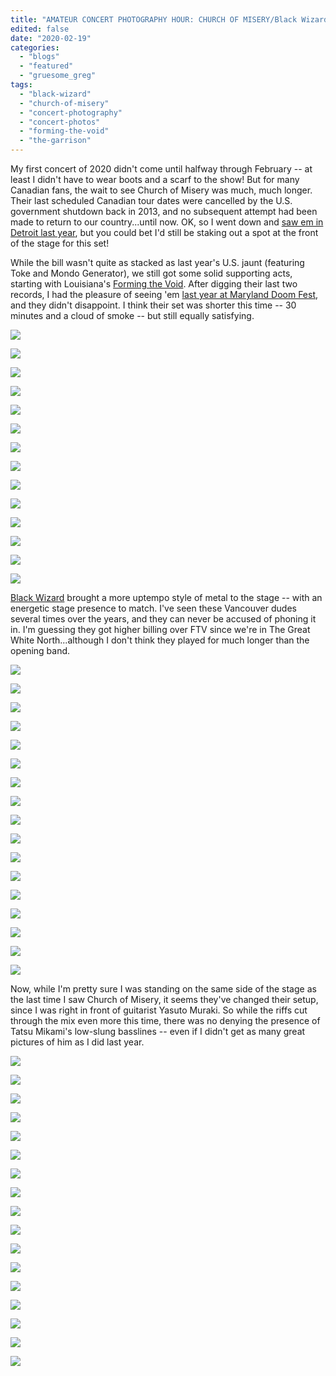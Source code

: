 ```yaml
---
title: "AMATEUR CONCERT PHOTOGRAPHY HOUR: CHURCH OF MISERY/Black Wizard/Forming the Void @ The Garrison, February 18, 2020"
edited: false
date: "2020-02-19"
categories:
  - "blogs"
  - "featured"
  - "gruesome_greg"
tags:
  - "black-wizard"
  - "church-of-misery"
  - "concert-photography"
  - "concert-photos"
  - "forming-the-void"
  - "the-garrison"
---
```


My first concert of 2020 didn't come until halfway through February -- at least I didn't have to wear boots and a scarf to the show! But for many Canadian fans, the wait to see Church of Misery was much, much longer. Their last scheduled Canadian tour dates were cancelled by the U.S. government shutdown back in 2013, and no subsequent attempt had been made to return to our country...until now. OK, so I went down and [saw em in Detroit last year](https://hellbound.ca/2019/05/amateur-concert-photography-hour-church-of-misery-mondo-generator-toke-the-sanctuary-detroit-may-25-2019/), but you could bet I'd still be staking out a spot at the front of the stage for this set!

While the bill wasn't quite as stacked as last year's U.S. jaunt (featuring Toke and Mondo Generator), we still got some solid supporting acts, starting with Louisiana's [Forming the Void](https://formingthevoid.com/). After digging their last two records, I had the pleasure of seeing 'em [last year at Maryland Doom Fest](https://hellbound.ca/2019/06/maryland-doom-fest-2019-photos-saturday-june-22/), and they didn't disappoint. I think their set was shorter this time -- 30 minutes and a cloud of smoke -- but still equally satisfying.

![](https://lh3.googleusercontent.com/WMaRGSHnC0JvD09GsoBGLObvh1ZhuQOhKx6Q6gRxLYCtLVKeY6EToJFmn1FGoS1IKV2SosCIGeCrzM10MMYdPyzTAJLRAF4bghlWo6SvcXHLyvlvUM0TuC1HgQND5eEebZQzOgce3PPVk21fI9ZM17fUgUYHaFS9TZyWbxgijTE5KmWIWbfzn-LGNfxeNDIje7YAf6pe1d3WH6SkXsUvaz6yqRygi76y6WUK3dtOZ34GS3BIujxzUYouacyj1oqr8VWrqr0Q9GcpK0HwZiCaUbOWvR3AsdWTwdB55XPsK19P-cJwP1Fb-Gr3FizbFubos-DhTz2DjojPjkZVtxf4p1SASC5vixBtimMCO5suQjJ1_m15B-kTOMyXCfd6o0KZA3rr2V3NJdJKXyAD3I7IGBuRSimPRUKBAPiK3MuPcfd02JmSN2KBglZuL_U1C8SgioJqDKe5aXjTkS7EFtiq2LQxQadivKSFpa6vtqHJHRIL4GjeFs1-9lXO5Ow7IAw8bVR7y8TVAB13ES-uxixtKaXMupbzBb1Z0CxbXB5GUaEGgSK1f21Ff9RDNZ84rbfIk4Ugc72Z5AdU_XZ81axRXtUaMx6btmH5SKYwPGjMX6Rdy2XcBupQe8MonurRlHtx46ysfqiN6Gz8P9jBoReSYIt2C4_QTqqMAP7FbI4XuTDuWL77epzGmwUxxd1oB34WcmCkvgQLEOQt-Fpg1SmecbYP_tUQuEcHBh-QnYwLl-4rqRmU=w843-h632-no)

![](https://lh3.googleusercontent.com/5v64u7wHvickhhG2AcqOtXUFqG0F61YT7ldM4cn-NljmSCd6A6kOs1rM9oYxOfufqCAmHlIn66-ZfZyri0ZRGxb9JSqPybsogmFFZw3v0J53qV9YpZZMd5_ZbEzbg63dlQqxgXnBQc9NinxYHvPfHSz32U8q9jaL2Q_mY1Gg6asjhsQPn5cq85FwNUS9CD577Jtf47DtClJ1-lSt3HguA2RGmUY2T1vheSNoK2gljnra8GbKHwkQSR7_-23cPQLxdDWGkSa0fE6d19Ei3iymRptzodxNIHU_3eW9FbO3lHN1XA5Jq0fCsw_03x4MWLZ__-SJs3qMuDLzmMhmcf9GUbOnXK0OAOyanE8fCK9F2wDyOmFy73yKIRdIU_F6w9Zya65EoriO-QzBXiE6ZETWE5TnzJKb-9YpxIUbCLwB9vd9RqEbXAHtU2TKNTHcqvJflslqzLYk3nYZJozNTr8zJTRtsEF-q86etlHhS-6M_BwFHCrAWSXNEwmlAEdhlCY5IdmB5hEWOoIa7_5TUI6M7Z9-ljajO8LRO-4LfNjeHGp00zlRHVZz6b23IBcM1v3lotb-PS8nglIpu3exmRdr9q58ujLIJMDRHDDlKjBxkCisKgGwJGVRHGWWC2hnrS-BTZAVnEIPKbJAMm4R7PxjWJceLLBZy0zNayTPeVJ7SxopIhd5SVPDruR4G-_hgqsGFTg4nKIsHUTu83x6KOnyRoVPVoTNh5vahorJRw5qMcx8oj8h=w843-h632-no)

![](https://lh3.googleusercontent.com/1Qpy48SXS3vn1TchAyTR6kiTipLiL1B-edaIcoVM-kHpWsR4rSu8CtmicKa9ozol9EKZAJuZXxaxB7KrQySCqjemDERrFTnMPVBYlacvy1u_t67_T8dFjVDvGm4V9teaJnGn4OvfDKTfgLhrMOno6r7sxXfkTScjrKracdQFQKHz03YyXujpiO3EOYWjqEm5DeYE_bLG_s2-X30eCJz-1yYFflvi4pSwEWLnGYjKMbm2JVLFKyPqNdKQgrh73d7dxsFp2ubByodXRWOH4t0qSBEySYGc_ss0rQTIye7SQiNGU1WYBH5WGpptsytA4pSro6JeFufC_4jh20W1khabnA_etAXjscUxlzIRdltjjU7DQQ17WyJMMhiP53pkYhBTCkc-6WBDqMpeqUwz03WXNwBTMtfle1aJKCQZxINW582Z6xHSRauYb1q9AgAT3vjXOqz5Hjk-QJXGIXz9fBF667TAICQP8IwcaBCwhFzaDhATPpbnYO0DmTmNI5dv32CqmGjbobXvsTizWMcJIcESHw05jZjflZkvDC9z64J0gSR5ik_9ggo5UusoW57M71CoPC6sBIkiLOmS2NuYN0M07Doq7D9zr0uNbugHpw4L2DkiLMGNDb6lSXSXB4t0z0ejjzCjFokfuP725_-alv2ZTOH2FznFQWRkvqHbsOSSIx_voHL8vsF0hZsGiT_HQcz2OYI8zP8BTUHNa_LmQ4bhD_AQ2ii2SoCAXTO30RGz5SVDDQme=w474-h632-no)

![](https://lh3.googleusercontent.com/btgJaNCugSetm4xJ_lqqtU95OwOial2UVFDocZ2Wu-CeWh6ks-6sZy4_CYjRZgZsqd5RavihqM-v_mtwvnIVpmHzv0If_FskBKLsutnuNe_aJVX3PKdlFCgWmmbdfpWRAbDLhvbVKj_ZmZ2YZFnafEBx2FdwhqloVIYUmwSEAzNfnVDqUPc-7Q3Mzb4hTHp6dN3K_-KMxUBSTbxyAfIjEeANx1LvUbyFfggT2xXX3nn3fb3qnYGSgsq3E7dZl1lVlVnUTQttN_lWQUve6VAyNzX0v7itpPYhThMujhYLpE-Lt2ugHV3uj5bTdg0dEt4zBoRaDNchrZQbR0NKVnyPdkCW9Bpw9o02FL3CqZU9DElmrXgLtHF1rW5avg-UUwj6y3WCG8ieQdVQpJMddxiPTFUFQ4FQJf17vMBSaIspqKC5BhCFl84E-Sr87Lb5jFWJYBblghazu4fBttY5WVWqHgjiWFYSoF4x9R8HydbcuPBCJmXx3Z_r7yMwLPMt2YxNt2gSLJG9RrqVEZ3aEnpdBYXkvtDG5eKbFdgYeq4_IQvYymVPXK6ABfBjLWvboqR1fbgUCsZXtJ2KS4x6AxUSdtboeAOkK5gh15g3TEtJ68mX9S8k4HkybLm09ApzDzjNj0mFw8APGniqco7_4b_8n8PiNvtbCewuqrpS7tOMIqWRRFURcEa2_OVfWgAGXHbMwn6dYmlZzm4ETbNw_fby6FLMf5wvD94gHktD21Okzu2wOxJV=w843-h632-no)

![](https://lh3.googleusercontent.com/dqDb6b9KitkjwVHn9LyjEtEKrmf7lQJNNG3FWrfYd-tGHdGZsNe7XcxinQ3VM2wMSiQPV_g2_wiGVuO07VL9MKnkGqhqTZ2I7GKn9e8hDLBFdUfsjZl2pErJTKFK3z0G9CeVPNEyhhaEMWws-KLlLa4kp2dmQxPOlTe0Vy88_KbnC0j-qjo81Tax0s9Nc8rPaoJIKKVCXQrd081RMeqnxfMfgcaXllGSoYZfSYMCN6yp49wjPsySPMzgULoeVkDQlb_U-JRIU0sDhQRFCrI1LKJzFhJ9f_BGzMh1wN0J1QxwMPncWhEcj5HRCcLwzUTx_qQO5Whk7zOPYCWokTISPFLfAmBodC3ZXNUPsDvQi3spoz-hhRypCPPsjbAKU9juLbdg1b2TUGtIB375eWKoG0rijh2jCzLKnVvSXFdX713HcAC2nT5lhLLrDZ7Bur-NSj5mAKk7j8GlzANytWUyocuTx-QCVVcE45OGIntcVomSg5vml6gxjnTi1Io3KrvG5Yc2N5pzX0zya-1ZPUveAljhuF0F4SraVI20YmjEawRz1MMgAxM8JcYoZiRG17qHEv0rzOSeFJF2mxuUg4WpYkcsfo6GGcnHC4FHQ6aI3ryY5x81bM95XXcpZzWRVvFjIry0TOF0Gcmbr9TKMd4TJh6iVaMzNpLN5V6SD9W3lqOnl6DQZ3zY7C8zRGbnhI8UEEe6no-rKzDB1kXi_jhxzOv7LcspxJ3syFi0LJumX9RfkcYN=w474-h632-no)

![](https://lh3.googleusercontent.com/SC8SNbue_JJGmPEHlMkH8laWVuWdrG7mFW-D7r7FlCGsbxpTy5QjcmtobvL5PQ_i9mV3hguB5zpUhufpQyKYkvjj4zE4HYJ1HdoTia-Y0xxWKquY-lnuz4CqhV-eGsOy5COcaDWFOq1W9jY1lztODWq7f8eWru8rgBNsYIC6L6lk_nO8y_G_8oAThF7t2GEqyW8R5YLLm4hQrQtA09y_vaoFmQy31jeDuhu28LAnP69ZeqqmC8PbISa5oxBhU5vI__zGvzv-pOnmP25k1VQ8KTaf1XTycuyi2iYDMxVtkqG-5qRMPmLq1-2gR947MXm_hpeP9UoEfTica3-HuC_RdiKVHpUJ2IhFL7qsKFBQXzbsOVAKwSa5QNmdlkNECNuf7JiAWLgUvH7EwQKV3jv_Cvpl52SHHu8fejIRKtxovJjL-YlXQV-dO4v28x0YpEEyvbffnqhJ1Y4wOV9xDTQC1xYVwZg6tuOQ_xPObwHyZS-thIFqdSCAIMJxid1m_BPFeuEqc0B_z_e5yqfNKnXeWzy3LH48howRu1n0vV4c4SAZCfROBLv7aSIP2PnaBAgjsd38ih-7ycTLi0fPcOyeN-YFu8kzDj_jqJ-Wfl8LhvSjKvi_x7nBVMZrM7MDQJJQpdwtlxIHPpONbgbYySa-JytyBLsRfU1GQH3lCjILgt11wCPjceZZ49GePp0uC4UzHKjZtOrQeyQoFD1zF6SKMfAA9687p5Gc5UqvSgfn2X-ekkxE=w843-h632-no)

![](https://lh3.googleusercontent.com/9kVUt5kpWToQtlQJqx_4nRsYid_u1ZG-qVGE-5DyfZvkwhCn2_4fhP6hcyIeXh8cRuGMlbh0CfcnP-THUJJvjnoWXImeqGDxMbrGDMIjA5temDNcI5p9iwL6s3LpNkB4IFS6VMu-lksv4zRb_Ktcz5W0NM3gtHCQGOtZZ_THqP-XoZrK6qkROS4yxGc10JQMGTdFTqA9S6VMFgp0b1x_LHnzZK-YbfvR2ytnLUDzOC9PFoiS7Du60Ewyb8quq8oThov4A61H_kQDraaNM3og5tKg0EyTbR3EW6fymcVB7ugNqpzuE8gFzvT0KfWIka4l6P_TthmPlPe31u63GjeWKuMPuDDW5zxs04RUwDbn7w6Az9fGoop67T1gfdU2-A56GBZx2s3JNy-UyF76ahAcPU12yG8lE86Qo-PBn3YZY1TGXEvbqdtJwWxIh2q_xicPK-lR_A_CIa52MpNGQp3JNHVcd6ZwUihaYyS11HPKvjd7E6P-HlB4yoCr0fX2ubenOYAJZI1DMp0VG3Q_UhVVoefuVTKtVjhGBuWd0b1yhVrBmW2C7jjDazTxe6EnEbX2FaDi0-3uNs6NRQ9PMoxKMQDIftaVkwo8wjsugj_yPk96cVoNU8hSiKoa2tcU1MGf8NLqqEHqtDYvkXkayHGsUdsPgh8ozLt0PYAC5O7jT3tu-bBKyrb9GYb33EjHgwzdQSmQDcg3MWiAXSqCJNVdf8oHZ2IMsx33mMcvR4lqnstnO00K=w474-h632-no)

![](https://lh3.googleusercontent.com/wZbJyN0_VPY2-sCXnUnRCsoHbKbegvAMrWQDh40S8akOLyPZucSghRNzrMbIrSeWr7Deg5ATNUO24td3e3uT_NW0wGcVdfGgIcGx5tEzkLEk0UnEmzpFbKSt6S9H7rslzF63WPKx4t5ult-PbEAYQWczkGaRbTQMO9ZX_-K5LLlrEhA3czYM5IDQyFbzM09u3tl6K25qVq9CgSJUcZ-9ERLCMod_YPiczu2ZnjEvaeWTp_kDXJhUUrMM1fRG8PGS9JOd2xMc7Nak-uCQbVm3HdjgEe756l9nfDwjqrgTmuzZf0d7c4m-QY6Q_mWTp1i3qinXudjJcBai4Z3b7Z-ZbrVGR--CP73AVkKoYeQW0St4wH_bT2rDqMSGDG6eKSEdbU--EJ-E2PbLbL8xTkoJylXTtx9seUC2b4tSELkNsnp1iXTzHNtQGSOhelB3DD18-MRHCZXFqxB9cuoyrLQOsRvfvYDJ7ISRrmOJN7k1Wo-RXE5YPNq2yuHddwPyANv6XrR0K8QHpF_BBFD6zgjuoECLUHayDbLZAG5rZUAiLJxVrn58fPKurGwEPyRYg4dTIMNv-FrGGKxmAw4-8z9UAtmOeq183Pa5P1DZEHyAkzXlCjp8KkcD1hmHtDTCpljJoEia2i-yJmmT7FEF0RwhklmjRRKPdDlRZVFE4jC-LF5PJjf6JFgnNtq-6DRmhcYVeDLdX2-tyHfCzRC9jSdxO_M5Xtd_LIwsJST5NGDf54qskmC0=w474-h632-no)

![](https://lh3.googleusercontent.com/6HT5jrlmlWizbALNvzc5hIWqHSSfLcNDdz0eH36895uVYOQJ8kIEtWngItSvwAA8-ZNODX2IChjvIGjCD1pqFSvWm8xoH_NgSDYb_95T-cOJUU1D10Uyr0ZwBPm5GTx72wIEbTncMzNDUOK1z7pS3agaYGnNM-FryHWtKLWVXace8pDkmG34kV3JnszWZwIoy_JzVCHTik1F5IGlrqZZsz6nY9F-5Zun5RBZ1a1DmWOGNL79kxw2o4hVELil39GoJbaYd2_-ry-hfaxyJiRxDddMTPQ73Vk3nrFxF1gu9oiKVML99bm9oMVvyMUCANfXs5q-_XlR2G7HCBUMlSY-tOd7w_OksXBuC-gUODh-dx3lEh4PqIrsjPUSDPe5YmpxZiJ1NiFL1xNZDyXgrMTT1bUmWUMFJr3BqRHDK8Vf_f5l9bjSuaxsdDLVk9-FVvBKmZ89vQ8NBmrY08GngqA_quf5azBG3j5b_DJ17V48u5Vg9BGCrgXHEGh7FJYAgEGhYF7lpBECIT6gX5Ss1uv6aJTYPDiZmO5TIy2eYDAEUFw3mOX3Fsr3-mDrRZhRZCocwRy3xHW0sjzlMW5XwKwzo7MTddh0oB49Ykq6lKEFCen3DkMASh9V484Sb-GZ1Xatb4C4WB9nNntk5MzlReaVPjvH-DcFRTEW6W6jL5e5v0-apSx1ovGBI64we_stK8QRSUx_9IcaEe2sbu-XTNu2GXei74msjTsOzzEBAmOKaax0CMCx=w843-h632-no)

![](https://lh3.googleusercontent.com/7X6v3mrySIkaG6qTKz7fO2j4aSgypaHFcEbHJYW5sK_J2WdUpkNBRcAFalPHhlMuPyxAHuIMvAviWSTdi4s22dgzcvAM5AkfSBEBPcDd1ppN-0AnWBJ-eD-KBtMBfNPcBP0uSLHvLmAtJEA7djyEVK4XsAxr0ReDYSC0qF6PBZAzGRbi-CmXbjy7vXv8fA9meq2jceDk-wRY2YjTIID07N-4GqmtMo5FJLGrzJzV5mwNw5rxmlFe2gDcQob8m9ZUgax2SmkijS4uoIxWcQ7XcKPG1rjHXmeRhO_xAIy-BmsAX-n4ZuJ91iHlc9OT9lqHiVRXDDWlEtSAY3QGaxuCJKzKJ5IW6r1Z7gRjsbPgT-Yykj56WF5eEnRNs7Jbw68f--VDnoOEMSCzXt9C8VpcdT0868vLi38BChtbOjYsPyaQiPn4OIHatt2nKnZSlUe5vvJrQSiKLC4fb56FssclcA1w5-f3knsZdCw_KatzdcTzUmEkJDCgiqYgabz8d-kzpGeBgdhEgKe5JqsSdoBaKSn9Dr2U7rEMN9YW58B8hJ94XOB6k3exRmxY3xEFp-Vdq69u6nDftMg0EWA9YATiXA2yeA7AqnzM1-XAEf-40Lvps3oLlU0CLnesK-EPWvOuVrHIm17RraYcI76lT3GTub3jWJ1BDAgTPXHKiLdShnDr1m_aKnKYsc3zssezkeK3Hjtazh91L8ZqZ_FwBOlFf-_aYbgsK1tm-o1vzA0z67p2cWYn=w474-h632-no)

![](https://lh3.googleusercontent.com/uYWBsS9TtUB2fCIxsMnDJSR-OsIyVor5qBnTpQTXpEHXfBE-A2K1qN2iEwseg159xx4aoJJQYsrIiZYut2OTSXvCTNoiH0ZajPkuQE-aJKZ_2Ds4KCyd2V1ZhyrAMrYnHnZi7E6KAigiK5HV3koNk7Ak8BVb8SSWn6gs8OsEwTU4TvSy6whDQsPkQogI2puBWfypvwGiBHfiGyN_Y9J62wVRBPKkpFIa4AKLi0ttSnfmvah3IK7j5givQyegi9xgQ4us5_19GUTA4MT6RPgZXhsyEKBOVObo3AOfsG0CXJrTzyhBEBnehT-lde6m34LlvCE6vu2EqmRh9Syp3xOe726ZR4asjS6kBaojozXiVdGoC-6c60-IRbuEbPOd9FJynbmCZoMc5P_gTuM4_ZH6LzWyD1auHPnW6Ip9vEdU26-ygmcxoDItl9KFcFkU10mVdStX9Um-45fevYgPtxyXCvkncrqzmwwtWfQW4oOlI79uyPK7-qrciS3qmfS0NviqM5Lsd1BY1CSr92A7P0TVQfi_BuCu-MEFyqjrqj2y0OTsJ_I9_drhn1ImCt5HMb0FJaLgGy4tc7ySLginl445b74_wFJbT_sjcCrPWPzXkv0Chgi0U31jHNnDJHMfk578RS0_-rROQWd_Ylv8kPhYBL99-1LC2pBYonkM9z2C6bz-Gkw5ZIR2Lyyr3Zcq58qxEYILhLo-U5xnk2WubELyiNkRtFGqnuENVs88TYAMM64BaX8g=w474-h632-no)

![](https://lh3.googleusercontent.com/x0oMohS-mvSPbpwpBldq4Ek-lPm0GuNXFn3LX8sN0LPD0zo-wB-qPmeJVuxBt7gx5cG1e4CqNTJtZUVOyC13g3jsHZ7E7Q_1L_nxl8lZhN-VGjWay4jWRv6YBFH9-n4kGkqCu24AaobdqLxr90VQJsV7d6tnZuSen2YXGrfddo6eZVeTymCNUgypOQqaVxHsQejvFoeG6Bjd_EidB4_ioeDoLpxihuCNWODqwXYxxZbL1i-LlE7oBNm6zySXXb598oc8FhsSW3L4viTpB47DsRzWj7fZtQtEO2_EX_9Mqgah-hg3RfNx7CskdDQpgcilnkgGFfGnYMgqpJQQIyhOE2dwKIRRu6UCfXhCXqnncvB_r8Pgrj3fxTR1wXffGkEbSAD60MH0gWGWCuf_pcwKpM5dRkEiuyISH0I-Ocn9kzM3u4WKFJbBwcWorz09-pamVBXTZM9AXu1_-8FIN9NYNiAvjuG1DvCEUmgiedwDVH3qQ7ujgJFHMrSvk0vekdxVPUIZlzYnA9IqGo7KSXENThcHjZYBFCBtp4EfZVOT14KcRGNOAGmKLFFCn0WvTpj12rXT2ZzKDGzMCFw8tvYlkbHMCLjloikKahoHxis89vamuy2Yqra1HV62_a7AZPeeN0I8ZO5ZFPnO0JtWV50Todh4FLedrEO0t4AX3Pw0aCrrJhjJT9ZPry-lNOqjlKUQjT-61PBlU9pSMnjB1mpX-_Gh3MTdEGt69o5-8sTin9WosD5C=w843-h632-no)

![](https://lh3.googleusercontent.com/PREabpIDb61ROEdnlhyQhl-BnvKvr0NBl5gTfxlhEq4NU-5vkiJaa3PQHqofp5UwetvdmWPkVDx8aMer5P8vZmi69UXiLFlr6z4nWpGR49TcCuKhiXtR7VYvTnky3SVhXqbvRSrIPW-cS0dFwFuGKInPyx89Kn5C4RJrun0JVpX3MIDp0bYRrnMkQYHyWTx5qaZ9-UtTMjN-EU2-x0C_DeIH_KSg1VM0UMT-ZOSdZQufSLbZcxOYvGCkRjzoeMgbyCL2Q58z-AFCjapOcgtkt4kDHt_hz5k6JAdnU4xx2MbYEJEMQ4f1d4dVy97W9fDefSJjRnm023PQWmCdEVQXZUXbYh2WtNqA_5IZypZbGrK9k4Rk7BDKjOcaORwOGQeQepThQRH3zna-80G2ZPfKAg7JnmvqE4ti78JfMUj2s8xYXJDzhOjNzIykdKNS8WLm3Y4HfK6m_dh5qA7Vu2TJVdrXTd99gF_v-EyeLVDGr-1aP3HmxiH4pLwc-9kdBNNdleUuEVvG3dPJaipv_vwBELRPDzAyfQn_6Xh07l7w9zVuG2UC_IuBFHTTY6ZSvj1mtsICDmNU64s2uki76nkIp48vTkJ-XBLd1l50h9dQshYDFh9KuA9tz-NAhbWeuUhb5FsRzGttYu6gu8_OIaAf15YD1efx_r1EuuVBSQwGUGXhLSnAjiqkE4wUek-PH9k-2QzJwkTYQTCTr0XrS2JmOGzZYmpiDF5vWDazp-eUr5x88ugT=w843-h632-no)

![](https://lh3.googleusercontent.com/GvonEKPJ1HKxxviYWV5ebT47GLZ3SgEBKNBuXYZhdnPR6o635vJ8W_jnZjHcDud32PE3qja2a-g64k7ZDzMKWQ5XB7tYv9C7ez7rId5bF3VSNYvmPvV-j1GlRiDVPkRFHPuf0z3pX4B686tW0dIxa9cz7Pmo7Z2jxVc9VO6wl-Ix7-41yAGSzXeorzhe-7BVDaXk6iiAQXBBK2EzZEFh7D6RZw0Nd_LQLDCyGAsCgIXm-uV-d_SZCkK0xG0MSRoiKqofBY-InGeIDWKiXX0PdgLJubR8Oetp84VXAYz7SZuAm-pv-dHqVEcD2bwkpoiVLUPj1_o2Q1L4RZXTyO6bqlTDeNUqqnEgg5ow99bDVr4r2QO1HARqLnBJE_Hr4vatNOSv5FHkBpT_5OUROCs5xY5HAnvbQsWkOvVHM1yTIy4z56ZeHRcNJBE69CQDzGVIHGyD4bO6t7OXsU7wdzBIVUOt3Les0WYd_xNTjYNtFERYWFVpXBqvXMds18nCapB7_1HX9vE5qAYqa18BhR0RlhoXGFaYu9jG9NxxYNVjOyYT4s9Ut5jrBdUbYVXbCBL_XAvONpdO4DbM0I14Xb47IQ-78t4NzRwsnESumeLUN_6uQCwYyaB2EVfflhcVy1mjUkRZd1i2RV55FaHMqqnvOxNjYXJ7df7hB4SasVrBZbI_nyjyXiRNtTT2iUm-8nL-Hi-C5rerFp99uG427yw6AHaImgnirTEUzrKyWYCRb7difAhx=w843-h632-no)

[Black Wizard](https://www.blackwizard.org/) brought a more uptempo style of metal to the stage -- with an energetic stage presence to match. I've seen these Vancouver dudes several times over the years, and they can never be accused of phoning it in. I'm guessing they got higher billing over FTV since we're in The Great White North...although I don't think they played for much longer than the opening band.

![](https://lh3.googleusercontent.com/Z7P0e8xdcB2KfpamAGkqwMEA2PdIKTWC5IRQjbwWzqcNoGnAamPLQSf0Owj7kaACqk59DMzHN1rOj1luYWha51wswzxkuTItKBgz0vXbm9GDYZdSBBZwTp3xbrh0MjIbpU5QpkHmuQyusueQizm6MyBIZFIZqgeAKe8XJhFdg7fJM_wxi3GCzuaRqfELMkbX8E3HivQ4Qa6ZsAhpAyGfdnq-yRV6Fk7OT2Nbs7ELDmkNAp5MxMhnZYIzNBkga9P88v4SqDRHPThzxyvFo9pkxXpBgXxK3MzHu3R0PDjil2KW_wfPmI2LsuAtROoBhF4qBrv8P85pEFWFTHMW3y77bI_SVGekRUO9KlA_cPn60hRZxVD-6Eh5mgix4ef5aV7Ax5lWcN58oIbIGPySsLCIdL63KwiFrkF5shIAGbc_SpDBxRQwYYNoy8LYRy8JRf6cFA-QfEL--soT-pBe-XdYCmyZBuZmtFTHZh1R-nlRLnYiXkuczStweldDc9xEY_n_oFNQ8hp9PS9O1XseLrBuwk2SFTkTEc-1VfMEig2uu6ViaK7pu3iILvfGVlyf9rNpH7NbBvQ9K9BUOidkxlw2I36vI9Lyco4DlCHJ6MCi2UWJAbiLMdv_LbEqACYmCMboWvRywlnLuJlsQ1Y_f-x4LDmdK4RmSCaZKlEaoP06Ct1aR_7O8virDaYaBZq0uaaFC6kOez1AZOeOFVWgAmns5BceXeS60t0mxqy8IkC74YKd31-b=w843-h632-no)

![](https://lh3.googleusercontent.com/1cirHqX2krjUL68aNIcZvqiWzpMRdPwGCkLjH2BVTWOtso5j1SwdKtqtmSVrP381nM975pS08p7zN9CdbSedLdv-BdKzWczRm4n1hmI22PXN3pkKUlr4paIP3S1c-u9AihsEk7M5L3X6I-QMkJXvAZybbGOnAjrSKX56tFEC6gYcTPdtxhrcdMdicdzSoXqRJhweVwq5JGTRt1wWoOOLXYA-eOp-M54gcJdV8JDZG8DnteEgM2aYVc_p2PhK80ZmKvqqzqUlJcYEwkXy70ADntbDAVw73mS-NRvUpjHS33ochmHCKCMzyKH8exFBTb8tzvnd3mwHpbl756YL3euUWx1Qx9Z69Rzboc-eVK-Z9Hp5z4ZGnPdTxSwEKdupyB3DKvr0H8wNuxyPCsTgsFCHufXT9UeOY0Gqpf6aP16kwov1i-uAzdXFcb1KrjjoUrkcdMZZ34uzl8PjPbw3cUB_11LiS6lUZT0v3NXh8kRiFNk2INYPbPf7A1m-lJH6G9KrPxdEoicOh5w-zGnjcnI9gqobQtNoWMhPXF_JX1qzb_sX69Fr3oK0glgtGfFPHHWZmjIGO5_vUf6F0_RpnvJGrsywHmjbSrJhdbOyIPaMFyXAzGRCi4WILtDZ9kdmoMVF_pq0ZgcmgQx4UvsuK4sMbjPzI5IinQLLwlhE1STHRCRulV1RSIjcNVaG5tXnIETx9Pi_vf0Qnj_-xxoMV3UzzQltXkZ-ohTH3tiS8THS3QRO_AOM=w474-h632-no)

![](https://lh3.googleusercontent.com/-cTMmXkPRNXXeu1AL77MNcJMQlaDGnd8tYznQtvDff_A5ay6XVAbbj08RPo9cAyavYpmz3hLaZc7RgCdd0CfEbLremifYhIzGHTtRHHoqX4LO0VYatwTr-de1-XhyICjlRq07X37-Tzfy4U5mdUtt3D69lq5T9A0977rx12lpEz9ghHSRGMlW_VRj0hCMqSzZUy6weCEbcsadAb-qWCF4RRnPIn3k2E4RQep_tqonBPqTNs7fTu1Ta_YwnXm167UwCRHqjY9vBnwUcLhqYsBHAi91MxE9df6l1LVveTz9Z6rOb-rxTTblqtaEbCqwv9TQ-Si6aaDJmYOEYPAht8ylXrD7NOfI3-7hSerqX4n7wo9ltEzjhYWTh8mDYanGaJTtm8gWblUoy2exK5GP0lqt4x7PswvEISuBoZUpX53AyJ8dEPVWSRlTkLSIAhuZIBOUyhuMeZTVUfbPrvzhUHhn7QTls2GSYexHe0e6tZkx5hE7ryZtoc3uoByYK000iUTMYpIcOVvmanHkgW2iv0znw8bakqNNE13o9pfzqCYuNZL50HPu2hBePCo8pOUen_wm4yvLPYLPZlYdcW8T_lVgxOqh3IZrGAApK7eA_KuGRWY4kwSudNAz-yktOb_J7An38hdlcgM_xzpVflnUbZ7oSYgoW7EyQs-5vV_jdFh1WuRRnOmqOXgYUTTUipI11CQZ1AZ_qO0PzKWUHWRtt5UTVqadxo8ZQDXvgjatyESxh7dcGuM=w843-h632-no)

![](https://lh3.googleusercontent.com/_P_WrdidhZ864o19ySNe7-USjLg-AEi-Dtqv1cf_U-LDRQi1YgFAOT1-wJOX2rA4pSZzZWI1Zh005iiy5jBfssonW_LTKsJalem5D0bBos-nnNPGNPaMQnIEneJVEt0POw8OTFM3sshcxH2pR1sIhiRfzLdHLikY9BXPH8kGaoKUgcq8Uwk7ElRVf68ZIYQNh2GZGw08qBF2TLSOEwSC-AvtIiYJS4fQ4lBl6n2fk49sBx6UHEgPTUGc3zLiEeRxAlVOC91fPj9Jbu-Mf2I4ykRwkz7CETG5ojHs-ykhVbkQ4BEkk-hHIlvP5XeaN0W_-EmXuU0vDcwwvazXGKRXz3lc2e0Vna0JB_hyuy24pnNvKFf6zckxqA4tR5Iwl5e3oGgTn370vmfY5DuEgu9T8vw35k9BEV9ZI0yEzoV3t49PBfv3Zuf9J6vJ1sH2pyQbfKoPqJH_tFXlNupdlSe8quSpZDkX1Ts9RJR0CEy3D-SJB0cLH8UPTqLwnUYaDagqQvhWMplxjYbCoKzaUnMB5zuI8rPPTTN6CpoxyEkzhWgOYaoZL2ntkKGrCs_7RZyZoS7ZodfMY2DKMHGcQ7PpRRHqLNrKlFN3htEyUtU5qar8n6YCJSk5TwWaXGQwW1zRN-7xteBhhQwjtoSpGqblhILuCcxhwrCIwHR8Hy8AzmQizzhPCnl1-3BAllyDP5ArUvP3CfolWRejqqc1q24cEJM6BDnpBxvxYJsqYCPrQ2RxNhaM=w474-h632-no)

![](https://lh3.googleusercontent.com/nZKs56_K_jByXrV4bEOtYINfowEBq8YgIq66aKMDT7w0by1qWDDYgFIJvynLTOcDKX6RwjHzUuvi0WQB43Of8H06FsbnHZQZipbEkfrQn93BKmSYlwYbYdzmCWTXPCi375F9VU6L05me_evVxg3JBFmyIp0pdNLFMP7_7b2Y26TrWoFBsvfXcMLQV65DG_vakw2shEUqWurrkIhgtCRgtIZCAykIF66moW0Yi0vsdNDI23PZo2TNCnbmhJRPmnJe1h7QWNcG7QX8-vlaQXCLHo-moqchQSIlI-HcmZwDkDybudH5gMEBlnfphH9RCIbkKzx46RyqdTqyJDOUg9m6kTAqaQmCebi_SgXyZurj1qTc1GRemUazeSNHRXGoAHzAWWmz-ie1E-KUyGXrSn4ALvKzDlwHDHspgAQP7TbEM6-1_g6qlhQfhIc2rCIjlkYSedK9UttgpGurq5MRtfHwPNBWd7BQ6rJJxcLlmYzImEI3LrAG2eDH0FJF7e2D9XtFgRRqAYMVjGtcnQZcuZz3mEbY-Aj9h4qIL3rEEL45a5LCNXMG9OADCFTVJ7WOLQ3mSy22abOk0n2VSOktcN86pviSSlxdeiD6mzYJmXv--U8djKtJECPlOhMLWhMnvgsj0B5kQPBtxJO947TNcEJ3mQ4D91z8lvWcXCbARhN3qUoKfq6p1CydWcKbKZzt1kCLnwLEzHwf30h6aAVmtb4bvp2GWISyp6nqMI5UxPb-P3TkJmkF=w474-h632-no)

![](https://lh3.googleusercontent.com/Mjd_CyEy6dPTjjVI_S6YLdbioqudxUgc4xuR1Mg5UfvCNr2TwE5lJdoC8J2Jx2UPCnagDEl4JqIo_0dg_3VqQvuWLC2bRUVAgkEHA78ts78w5Q7BL4orlVAY9-GGVdZxUBUny1yS4rB5LTLJhcv_BRYPMKQ07gIiozByvxcqQrvoHgZg9tWiOtv0RmPwidoaoEqkaDW-quZfNSdn_0R-HI68ZpDlHe4EX9YAXVqBAwneplw84w_-iBOJOQVNvbaGkG4imgBTBxGvoSyKRLaBjECLkCLUd4ZvuYHcQlnivntI1VeaUUEjdud9YHUssnk9vITwF4E2zHv-i2EDZ7L1EHfdVN1oL1Gpg3mmfR09xgrtLZhO_ycrL_0PKTcNBFfj62_R2_vlqBo2sP7jTkdwt6MHsGD7Fxbxbh0g6hbVEIyo8SjCuW8tfiNUSCyy4sBj9ibOZQh1KUy9st-I88FB_5KuuJ-QREYLhdlu7Hj6rQEBGm2suOOegUfXDsZ-3DfQ9P_U7QZZ9FKxdomkR1y8SEGaamdiwDQ2kYYJNi2j-zk6l_IGYFiTkmyWKZOKKpRKR2C736HbhO7KDMQdL6lwVPJAHsyXppd-Un5mFQkeOkrbznrqhn2b6r8rX8E_mMvPYg-Sy9zmymgbopTjO8XbOMbSKw7XzCZoN4WrYorHTjal5l_ayjlvKjIw8NZcj2dlkl_PrQEKvZvz5ikxOuz6ZxyRxMDhfUV4idFmh04Qf9WSuxv3=w474-h632-no)

![](https://lh3.googleusercontent.com/IUoTfpgN_L7CvobTpKIVwAQRVxnjU9nrjDUG08vGmO3-Lm-fmkOB8Q8yjfEvpSe4aoCvEwW-emjyeuFIBPyyMvqupyAFWQ0SAOOibv_wDgJh6ggpi2Yes7rCB3EwyZcapzKxam2QPoKMQSmhcv3h8rEgBXxmMze9RMADQvJwGAle4v5wQkhGYAdCUgQRz_kaaJhSktVVucifH3DZ4iDRV9uvu1CdEuRbzr5A6JTapRWAZhR7hbgoIfEGUNCDK5SEtVZOzQA6BNa65xmWW-zdsf2nI8DmwgiL_Cx_b0EIH-iYSiluDE28Dnl5Xc2IWIK6ILUFEJdhTI43m2fHimwyZgXQbNEjryFFzQqshiM9vTQwh694x4twz5Xf6o9LT_qU5YbX3zlwyRgsMU7nNG1CgzjNH4TdY_QQ1KHm3GciOvQQllwOwEa4btMsUZoOmOeoGlJhZKmlwRRTv-1Mg6VwBrOHAk7WRIqHZnSvlmUPVyed3VBaIAtqSJh5hjpmM6EEaTj8K6quuiopDHHnreZC_v4GdonFp63VOeMbcyp0uHADppy3hwmJg8DSVjJ7BR-QqREOiRA58s1i85WCfxYI8amVAqqxo6jIf-_vQ_DtoxnfQw4DNXMpb7qvSEGzPL1xF7R1d0cvrk5PS9JmxTUSATAnpSxAFEbq4R9DVeYXQFe_7POo-yYt7H3tElVrlT_BSCrMrojBUgP2nDGyiB4TBeJIlVBSqmmn5Qe_7rRVbEhu3L6h=w843-h632-no)

![](https://lh3.googleusercontent.com/-EhfgggV-eZrjFfyXBguGc3qN493Xqst50PDOZ5q5eVjWLM8zT5vaoVdNR-ne4Baqgvac30l_l6cw3DwhJ_tjcsgG7t4wYKdB3NqALkWJlnYcww0dTEVWEjOmt0NneEUAI-mUK6enGpTsmlq76LBERlftrK84Hd--qS-SoymfOV-qAyGhKjtfln9lJWNxq25O0xjThItb95bZGc9TNsruV45cjIpTVMwoqIRDmyRc9TxrU8ygvBz9nErpGrm19vZSqDNeflu430_6YgbGqNVDcL2cfjupF3fTX436MUgsbx7CaPkZUD2_5xKeepogcCQ7Mmr0vab5iNXe0g2gs3lvzXMUu7pflxlTSoLBpV_EqUnu8eI9Y-O_c2ndj48F4kH2uXlsslU9dhjeO_Ja5sjyTx8ppsuxjZAE8xA7nQ7nXW1hmXbsMtCzp7WQZnGWKrMRJcVA0C1L5J9P2lUT1dZCjXdCOY8-eA3cuLVtWE35p0MtVraBTuJ3vmSMMY0CBUrLSYPkRLuGOb3PNtDEAVGLG9E_BlgwKYeuOmI-bNUcqo0GtcabcTFL0JnRQnGaw4khjS2alrY5z62WnEP-T7SD89O1QW_G_cCf-vNP7oxrF8jcSqzI_HpT7in27wxnXxy6YIcKCnQJkRhX4yDggvb7OE86vhh4tkD1_8Q2gsa0Wm3MYDmSeYmr21nPeVi_NBr5w_3c0sTFlp0E-Z-GVTlh17fniSvDpKkNV44_MRPrzHBXzLM=w474-h632-no)

![](https://lh3.googleusercontent.com/aCSkfRSU5ajBDzeliazaOy5kUI1pxnZZEtWsO0APxkGcwa9XTUq0FRgaSxgH2fBaXIc4uGnGsyIn3Pz2x6Rjps72K942aHKq0DA9J4Hzm4jJtL3wEz2yCbnALO0aoeh8O63Xu0gWUETr4LcO2FVlbc3d22ffzHgFn4sP_DRnjg77KJQwWpWazy9KrPqtL2r36441d56hjTR1Uezd8x7_TnSqbe0tezS1OH5tOz-nXYz4PSrFY3xolj_Mztyv3F1FjlJrN3oR6pIVcr-9orJwmzo0bHNe-zROS9mOP9J_PnYP0K6lcS2J5XmLG_aGA6w8daA-cBByORbhWt0rriIdpdZVI4F756KqLlx_THOwzaiCXeIuHAKbEuXWgPKVL4MYdoCiFvkwdwUoBCVIYlVlO1DoXfhLyyGLRd0J2kuz9i-IPSSF5DmFm0W7-avVqcZLKZBDr7MlV1FGEeWslTD4pSnadPsnFoTLKGYW8vLLYIOnxB0A5VjjRSO09aAq1zm3DUiK58hlIltxPcHGN_Z2NbeUMrMRLbKWJSTqF2amQnbygABiow4vXzvnzobg4CsSdX0xvhiFgK0HcCaR0bWgSS57rHcRL-tUcJHhu85VYQbqkEP3Lq2ni6HCh1wsclAGFehhAxJKSr0hcDlGwTzzLHDz05ijDTAHMJjiNjPCGwMZoAHYPTS9U-vx4grNh1B9l2mo9wZ0bxEPqGmWIhhNPmqPg9QPQjTxKfWsJG9CC912tfZN=w474-h632-no)

![](https://lh3.googleusercontent.com/MEOiQqhVpEHbF-RieenV4uF9cTZJ-Mo4JW0O2wjErQ1bGcI6csmzJfn5ISIWFglVw_L5U5r_vIVBSNjbIIF8x5Y19Hop92DsCfkz-nePbpkYbnR-f-43q_eGIpVkn1QZkpHkei1s7r7RacKEVzvppt43BNL9PcvNrLHx2SxqN9o-9f0QaHpur_iIizaIVH5iPZkHaLh-tL4DzyPe-kCsCdFLFq3eXpGtGX5iRpgcUNPsRGDOfx1LOuD3xErLdQ2_3wpGVg5lrfii_DRTyKQT_RmX8FNV_kHHQiA_PC5ouLnVFQZWEzfF1yFq3a_DUcB28WpxxeKhAenaLoZINLX4W9UBGuB_IY7tq6SXX5w2xATOz7PnsY1W_RGtQQ6RJvGb5UE05dJLPE3WpTl5mo-dD6-6K_-mCzWdrTlacxYpl1KtI4nHU2XqIoPJSDym5LBwXPHuneQERT5Ql4I8JGiuKKaSf_Gb4Ssoik8ITmx7Cr5ghG55sfpX829Gv98tGHYtLa6c95i1aqrzqQwT_1jfu2jBDqyySLFcyns-MXmuwXznSAEn9gyaz71c_hsJKBXxzyngBL1Vb9qOzrn56r2KrPHU889VAGHF1k_57mLlqYnlcbZU-A-8opKbzVZIU0yxn8Vn45yGsMkdRzBmQjgMIIY0ShcUEFExO0z196p1EDTqTDp3pxuCvWnZy4yNF02hzQsSEKxWoEcCcr4Qa7CPz24CLCfY1lnqPU7sUWa1WIpW2c4k=w843-h632-no)

![](https://lh3.googleusercontent.com/0x5h8676aS4KzUehzGjSArRhwlypHeNZHLZUI50heWUqV-sLCqsCGH3DB2kZPol_itFFMLDHQnp86YxcRdcJyKQahBVqUe4oZPBILFjIp8vnQw1GD6-tJVmFi8o_02_W0FZLgg88QZgmWDn_ImjeI0UTEfDeD4bWFI6qlHO7snMpCp9zTXmLMAcc4UmYpED0DX6-dEy9RJUStyggSZWFDlMuSb-WmynpJPzAY7cujv0L6i6kme_EjQ_ALxdQuTBTXHkg9EsbWNBMiF4VC-HB8-EMFYK8dpwHyMahN5D2tv_b0LKGCh88_DhiMO0I57Xv7vNt2sr2zpp-drJrQAyAmqmHufk1CudD_Rr-5J1sGluW23bMRhLejcHa-UEdxbbhXetGn5kBXhwIDNWoeL6k-E0yw_mwGMV5wCbdyeNXmgt4s0KpVOb1_SS3zwjlIq8jOv36xXN3dptzaEguky2AftozfJTYJOCi5_shxn2AFt2Jt4S_VLDVUp8g74evegqrPXIDlnITx3EhtOLgs_xq7JFVoZCOsf70wJlX5GqYdJ9BzSe6fGrplkZk2bdJcivLulEWhnLHpkaVVH1w8rZHR23PNWxW2wtuu7VSA6-VIf8KVCjEMhHuWBtACSjMGCavxXIq-JBo-M6Z7fxRzGYXPL_O3yICQfurBlJdUScRxxk0FK1MVMBzyMQis92XOlnIJBtAd-QdaxCQXNDMpKYb2idtRU1yfvSMoAFKO7_lpV56WvXY=w474-h632-no)

![](https://lh3.googleusercontent.com/Of3WJ-D7HtyRRyDtbLfzYjUkKnDlylKcTCDSeUcRJp8qV88kbjLwr5ieLiPchmSGSrkj0H9ISsm6YCmTcV3yvdjcmGOSRHh55F9OAj8Dl6zsjuzzrERD1Zi1fY2er94fkjiBAVb7swezp3w8-q0IgEXnDyY2kMUrG4onq_GmQ_Hhkv56sRbips5oo01CObZwz6nQfYhuwAyCEuoz6p0wKfCx-XZtqLTUpTwtFwhdFHEpmYC7JIAI8D0NW0TvXFfCqIZxvnd_sMsdEjh_ZXq2NLdrvz9WT49TSXt9ATlUJyBwsJ_9zrfXFVbUKdmezNra6F935ALTMeXlZHCJtC8V5nPPsAwR0c49PLb6dCVhRn1C4i3MLF1GwFlf1atNo4PAm5Yk0vI-f6NhTwTjqqipPI1iRrtj0d_RgfVvx20mbfH91p4AVS6hcYpbiy9tg6nNiyLAxlzztS4r0at_4MGfTTwtPZxBxwCw92AzfyyhNwbaG7PWyzQi0kMSQyLmuxwJWgdNtdlCDxe9JMqez45URv42s1SmitytDdSXYkL8TfmqEiIopiyAKchUmV-8Ts9czuSrt2eP4cT7c_UyPRVdWGhlpjML9olkuWdl4dbvrAMLL_7UE_uyiLzD4fFuq2bOd8eq8m_Vl8GHSg0OVzcO9C5XKr6DzHUM4U5j_f3Dru4vR1rgI3CebV0iVuRK6M_jZ95Gom8i2i_f11QITNM_ctAlhFdpTthX7DLMmpK27pAOyYF4=w474-h632-no)

![](https://lh3.googleusercontent.com/X_pFiQEPYdDNDsfCmRS-pcKVujPdqKwnDeRa2b-gPdvoRwkvC-MKK0UofWZWDxPsnBftXg7jAVWRbCi7tKOuEtTECNKGpbI1QvjzewP76Xvb_-Ko4OxGiBRQonJqjhyvvuaYscP1bbS0RhUFAJfwO0xmTx-EfMxl2vtpfR106V7helFzoV2NQ1ORDc-bOVnD_aQRCwoEIFOOm87pBHXD3Ufyb8Os6001YZ_ufqkCOxdaxSCK8_uUZPq8gqm8z0nKwSyn4vuPHhlDafG_-vDZG1YtATleOLX8RjpGLTgkHJzgd-vpQRJAzbB9k76QuAW-CfTHUh1KrEz0V29Q0W0Yy5g9vK-Ujqbpow2cYK9e1BKXTUF7xwD0BU31dMR_ohsIL4QkMvy1a_ZYqhNtp7IVpknWYY_vgrFgyG1PtHIotJ9u_Y10ANzbOsl39eQzzEHD4CH-4WqcGa5uTQXL-8QAKidgJQuUJWYTwASbGNmozAURUvLJ-ze9BF8Xi4XW27tKD7dDx8PE5pNxtPrboGp0n6crhzC0BpITAtNAyrXWj69E_oaUnq8mWAE_rGzLgAepF8Fr62aiigIs62PWjT0_krc5VymTZQp_HhhRvgvCa3O_1679fPH4cg5ZD_t9UdliE3NrKZtmjEpx5GQdjMEhduGEJ47IiMuSTJyQ4LI3B6PIO9545NKRXoltgAT7e1OxRDIJDjjCe60JlT0LZ4D9S52MCDj1BNfwKPX-IAJf5PVlaAtC=w474-h632-no)

![](https://lh3.googleusercontent.com/-LKCb8-vbFkboMydCHpDUYVXLjH0d_Yx3I_BQCTIRBjpin_8Jjp_KAyHGACRDGbNs6kw8KZJAcWCxoDaW1PLv07JF9sqz_s9yHoFzM6tjC5Puckilks5ral9ejYkDX0mDVajAz3lsUvDLyoGdU0Kmc9A4A5dnU9t69sCxhWW2NganYJcJot1idDG-rcMPTV7F-XG1k16THMObqf1lOx-DS0eb3jvx_cvoVSqUp5XVq9aw5Dyp6olsYDjAa-IKRiyodQJ792VN0qF1-tEMWhzsYuPvC-ztnm4Km-cUs083SBkYdtoGonWOrXGG7rk2841tFXCPRnzj0bJtOKPqgnCIxilz-mN5FYpgc0AGl-0rGSU2maeUQ2xMkNlwIhBQNRANcQ9aFsl9mvZkOVl0PAr3bsw9U9PrdmG6k4F3e2k9fD-H9QGd85Teyd4KnszCFsjIJAriKN9eQBrLPg1OU5KaR0HJnBF4IH98T9sGKhD8E5pGDJaZZKfw8xQN4H76UZA5ZuRrk50iYV_DIv0VzU99skeYGJLFyVNyRx8KaCvJabb_HYwQf8xdpv7JdV8KjIOVE72dRIADFDAKAfjfKZcDYMtHMAgSq_GbkBF3nGq8wbSdCpQWC1-4GxZh6kIld5z9y6iDb4aYX-kVBrbgsLc6OlcCJIyAZ795JHIpA46tuDtZyoKUV6-SNj7mnkaj6c7VDV6hTsgzRp4ZZQvRKMa7l0Koh89wf5TG9pzkyienyaq72ct=w474-h632-no)

![](https://lh3.googleusercontent.com/27CBsdvHUmKnKZ85NONhG7yDV1EX-rSZcKf6kPen6UiwtafNaMjM2CjirPmB-UgRFPEwidKDKg2v4rChEQRVg2Z7y1PiPCMvhjCpfVtt2zHB6J4eTmiMszFGkLGXqRTzUdpibC4gwLXQT6HkwP_0W2vUEqGlsx5H0jZJ_60gzCRmX7MNOfurUYMCKtX8tiBeGJOY1KB_jH0-8Sa0j0PK2Lix10cRydo_CCH2H56iDiNsxiMPuHK5JhpKjrpXt-8w9Yhn5S9w99saLcXvLJhxd6oZ5AdwKTimXnSzTKKGranOuShz2LoqC9HG6ba82WRpPSK0RpQNzZv9i7xtvrcl3Hdk5mZhS8gywAt2-VEsZ8rIaSr3F-R2X87CpNUqjwaiO6dDqeQVjs24-CDnheF4NrKolisv7oSN-xiU47btdhXD4etJsL5QlGyEGxvYz3b7qVCHD0jK5lOVZe8K0BIJo1EcYG4Dg8cvhG1xc4bKAyK9S8G8Jqo4lrU8CKA4TchyU58j-nK00wiFa2ECQGqJSyGhl0VHV0hxmNmSGE6gDv59Za7-5F9z0fich87Es_vqTnYZ1IYpRACUqgQjq0YgtW9Ruf-nFKy9PN1BKv6UsZ5O9R6CDkdkjg3n-yucS0_9kzXrVTKJ7am1ymxxANhp7qIeekzQ1XCgJ_V72EGzWQZMrH2xMSy75o72JXnJcWs3ZydB-NXmEmo6nX6IOccHxgQihSi1HYyIvXq1Ochit3lF1Rtu=w843-h632-no)

![](https://lh3.googleusercontent.com/OBjIxzAKvfQj790-0Ndxq_Hcbe82kebjAIpB70frEhmYc130-ktfJuqJcVYBnztox8Xdo5_M05ZJClPQ2-Y2RmQGLRrcQlcT0lVepWY5y0Y7PP9ytQpVSI3ICFKIr7rUXNtAmaKofLj38xb-ilphniE4VVpCjMLXGiCLQ_wkC2hA5qBtTBYK3eYUDPx-7V4T81PMmDp_aH7KrQqvzwGkCGIaORh8iAaA1tGenSLfUnPo4kbBdpRIZrxWTsFRcK6i5hEal0rWtUWsmWRZb_DSW0At5zpAlow56b-a4P8_RDTgc0LB6VXokxVlHgJZQy-418P3_4TIMLp5yi7UiT6ePIL6kEOvlLP02xx3mGh9fF6BtmN0c_69KXpdiwXDnQO4kNho-GnCIronuCBdZJdB3GkPx9IIz2uwrtpfvmQoQtACyAteSw87CuaIZZjEOrhrW6H36Gen4i8R3xEdfU57ltFKParTOF9XiZyqxtj9XRL1a7fw-9S4SS6EaqarjQI5yOjcHV9_DEOtNXNwhZMiQtErisHXw3U6Azq6UMz-fEazWs5L0AVgESB12gQJxg2aECfz0cL8Kc7-d8sazzvHMeuMkBWMvhJ9gFOFp7aLLuBkWuW1zhafSw3BDrD7iTlwNWf_zKJ6Nca4kCX2xGd7utySj69RWOJbikg8Y9rQ52oKd5ueJayO3QunHZ_gZ33aoCBqvc4l5jvGaaayaXWFeFD-PXK5G19w8yACKJ6i8OQ5uLS5=w843-h632-no)

![](https://lh3.googleusercontent.com/0IRravhGkJ2ghBGbc12eIxi656VnvQhX_7ZprWBDsDGb867yQhshZA7Hmtku6DBfwjNnOsFetp4mCv1AN5Wj1Uc4nxlAshFJymMJQ-QbvPe4EcOc3OuQQKmkSyE883-cmq25q3TkAuxINLuCoVjgMuhGvFRwzf8w3K3H7yPoX-M4Omb-JwYVdku4bNlmD1IpLWDH25nzhFInnef6na5CcpKu25fji6PthArHry6b2B54tMPHkS14IBERe_6abtTIzetoiV_IuFw6qelmdH9ICDBz9kByRJAy6oJW6JqTXrMdg7NDO_1W42FriAA_Bq34c9rF3WaWYqdPzK01t7td1ytHtPi-VvUezMQyauVd74c768yiWWTH2nTY3COlNt9opk5rN9LqeEcvSmzwcyxE1o3NQ_zJxw_6c7K1d-DMsbmISuCSgbzEX-5mMdGAiJbSeA3zLJuChJ3HJTqY8t095Puo9UjsMW9tgCt8E91Hs1b1z0woIDnT0kJSxuj0N5v0Ageq6bnV9VlHeMJ4P8yku0d10U92FAoe-8GY5CMFfdNYljgeS7Mt81T88LzMnv-t2yI2ClJU8CgrfGw5kVoMmMaOcn3fi83ute94QqGpDVwj3Epe-4HQ-Pzk1OMJsp4-dXS-QLWe4rC1-hfoK-LGk21hi6Ku6VPDRt79ZTNzpwUJLfKOux8RvzEGKfwr3zIHo5NJXsddgdGJm1YpaBAW5hQzUfG4plQ-3_X_PZIki-IozQoB=w843-h632-no)

Now, while I'm pretty sure I was standing on the same side of the stage as the last time I saw Church of Misery, it seems they've changed their setup, since I was right in front of guitarist Yasuto Muraki. So while the riffs cut through the mix even more this time, there was no denying the presence of Tatsu Mikami's low-slung basslines -- even if I didn't get as many great pictures of him as I did last year.

![](https://lh3.googleusercontent.com/wn6xrWgcCvqefZiOPUfoLuodIOKI8Swa3W8WvQ63HWnYhDaZYSjGvs6ckKMtSCWVyfr8OPEHRKRMqLK9mSRw2CG9JDbZuH7HBf9CPHNi6RSQPD52VGbwPF6uCObzsxfjl-9SN-gEtv2GPBpwZWpg5fdo9sNW6liilCY5e0qZBils1_Vn83mB1eUtuGbj-KeDja5oNa3ClHiKipZ4KwgNGlRcaBp3t3y7-21_aptUbeSHdP8wl_85-oLh3s7ebmcMEoe6jdAxf7iH4CPM0Ses-iayPFZzCebAUh0ZhZo1obpJIHu2yYNDLk81Z2enuFclx5itFAdWoFLLznZDDIhkcC_WD3tNBykjBgVx4lk6Y7dHyk79D4UfrsuR4gmH994ifIle7GIWuKGjBJwxqx2phY9sHY2cltVcw1j-f9xswk0ONf8CeiH4TgNE_xjlEMmi-UoEIrjH3i3JFd7FdPaym0jzuaxh-hINxn1OvqiKjDiitJO9KoRBqZZOULe5t-InnR3k8OCZoaAf3gwAWoy0hZatSx4qcol1pf3X8mMPBir6r8xoJT1rwnlUVq2cOhFdYkj8oaJeCIkJaqtWGIi0JvuANltkvtbAvMyZrqhlPK3Kpbd4nCr7DFpjG5xBtESA3br-Zh3_mZebIhBP8VD8-jGiiH29GP9juXyawTVC2LGHdj24VuUEKPe0B7yH8e3BncMCH_IjygDxbcy_NK6TXp8M3lJhK_1dE5ZwaHFleJEE3Ke_=w843-h632-no)

![](https://lh3.googleusercontent.com/eIIeqCzNhlyJVUDZ1vEpLuYivbLR2Yl1TZs1-jW3W1jhAUAXZXHEGvsbBa6yZtD8T-hqnEU86vd1XodPDfgQSy3--8fbLtUvsmKesSL6AlKFig5nVKs4Kzni24_mqORyBjYuVFVtwBE_vOtHyevp6ldhAEQVvgPVlekDIh3iEROOqDvoUCH1sKcts8nj_k4w0bhnRcH0Q4LO-g-9c6VrKnFvbmby5R8wRn-GBFXa3VZnMy0yNdIVflFmCP3ByBB8C7FsZtATkm0MSmjX-UsRHtIgqgPmbNUEfdJSw9IuNmiQ3ASJoUvfVjkzd6bhYXkhhHy46-uMpw21TY6kLpuSRCUhJ_g7WdySf43B0m860C0Mnj0i77eAjRNw7oEO1GJZiOPYbEQgMPKMCYL-VVEwD04rE5mhdYot9A87KWFTrjU-DS3RXZfmKAI96BI9NX9laxEfVUfmuCIVekqbnesIpFnDWvTwUZ3hFhKiXyD6nH4NoHdILaKTAio2LwKv3bNh3C7Su8BkZ62Ba0smBRb6fQWAK1l3-ujfBAwcn7qmYq-9_HAV7ZNn7Z8F9LaJfJaU-Yypowfz2WBkcA603FMAyLUIM0PT16JtGG0gEFkBTVKv9OqzXk4KCVFtzCPb9va5M7xq0oWa4YIiFE_nt2QyGbnsG4b0hr1Ejv5IGSLAI0RWJZpL-BBMKYpKRksgBHr3lE5ODPfw706MgUYoBcKnIog8yWkC3MizUZkWOVtCExCPIeVc=w843-h632-no)

![](https://lh3.googleusercontent.com/8txs6WdpC0BqBbHEd8nQia-Z27uVlKIqdkCUiQAZD1b6BB0Fvq0jZ6zCU9F6hjG8x_4yCUHzd-ppYgF4CXsMWgdnMUTF8PrfqBOF8GgBK9csu7zim53laBeUnRj2PUrquyJVSK-dYHA9_XOhcL_jdUwTjHb8q4COQv6Ri_AfVYt2pHregw66jQf_s4Mg075C6lC-xpj6yMT8PMVevOhRj9E33tTM1cax0b5aM8XEwTtdVSiGXmzRFsZjR3ImaQBzE8GuxeZbMGx-Qf-J3OFw1-im_56YLoKZ0c4dxFf0_4NJ3VJycqoDA39roaCf-LS_HBcCQaCIrm610PRuN1MMQNtM5TJ6WlbY1jO_IwFwiqmaYcgPyqnzyOWriihU3ValEgwsxpRQwympu2vay4Oz_-ATAP4YV_uYjbHTZegkeYmqYjf845cRM1YULv0wgxb6qR4S0W-z3iypINPG_Bp7BuvXmmvIjcnWm4ZWMZfVFe7bZsuhO98AxGsv9qmmdHPMPuHX8jQwpYNZhZ7DUg23u8jYinja8q08e73dgPrw6oOOM6AOCdhgzHLlg1w-WYwaP9pkjwEmAPv4yJPnDL5FczG9Kiocp670DCN3FJCH38qL6IS3J1IbBIkDFDeHlRx9gdK8skHHaVmVZMFuwUcCsYWdd4ZljcGvQKDGgiQxgx_bEOKyZ-dNoe_pyEQL1zoaO9MTLu36RbYQaaKI0k9XmzLRta2PZTpIzx6n7XCd3OMrkO8C=w474-h632-no)

![](https://lh3.googleusercontent.com/B-zluORKjOsL3z9Qw_i2NmInpG-6HGyGiFO4T3FK3TOaB69t8xyAvsEXyY3pDG87TFfSgT3h49unZAIgN8oy9h9wdJjreibX0MKbifgqc9zDN_QklqD6mvY3tEpms3iI9ipRodWA7t8RB2WSsLSYZ_eTfIwIFK0z84GxmZ0g05Sn0rrpHRopq_pPsPrugTHXzJuls-BABx4WDS0eIc9kxBI1L-lXpGu8ticZiHCNo4PLPxkTorTPlYqliRGBP1wkkV6ioq6dDn7OEZgLvNO74PABAX4ImyTGvJdtrlKq1XVevuYV2U4NG5nEjJ7E8z9iykAWLi4dawueV9ycSJQqdL330NdGg-hnhHdUaA_Qzef3PzrRYGy8qY-bpg_q4r-ECoGIi2IdCJY31ImmRfx3c5HZC95IZJhSrUzsX5KNuDod8vI1qHLsTKIKQPIcjSbRBvJc7422Opvpu9g_er_WCt1jp3P573K2-eoCl3vk5xKGKPWO6VSH5Tgrjttco1UyWvNd5WUafl5UX4yLbTyGFlQrgF5JJImu6oqtkPT3kbC-5k9PrQRi_NNuBgLmMCifPDb0vxdfXMnUNWFGPDeIfDcTO95_8fD31_Hesllddg5k2e4lUNSFzEZOpnjZCJunErnR_rvKpD8r0_BRbxWVYix56iT_ERuUs1Y4bZusG1yleKybf6p0coNJJD6gIJxseC9S3AdUGsiJAQYT4lqmY6jTVX69ExwMI2B3GFUHtURb4bQ1=w474-h632-no)

![](https://lh3.googleusercontent.com/hQ6vLhhrsoNr95kGAeEFej_WymXQaBBcgzj5ri3qwcnsLT9v9zaMk8SJEpD2kK9I9isedyWS04P3v-DDkPgnazLU1fvUoXKb-ziWjeZzTDOC-y15ZPgSDvP6_iKX1J5jx4iyW_38A_Xf-zHfGqsl0WkcYGMirrNaxoqVG8cpTlPMc1vpjpYMepvZxxoksC-SzBSqe1omymKa0hVbHlvKXrsO1iqxoA_p-VuCdE04kkyO2b0RShoX5-vzgR-UpF9aBGNbMLh6mYj6PNfHiDb7T3sFjwlACgg9R24Uozyv7wv5w_XLzfWs9qTfBuiCbEf_mwkk3PmG4_678RoCuyLMTtpuyi7fmJOn8s2uyxJ3Ur-_nLC3Y9RXstfmBvt0Wv_1VDUnZKrkXzEF0E4EUPKfHFadC7pAm7xbUfgpYhGehcQPUUc9ZhIMkQ-KHTw8-MONAYCh4jaHSf3MUmxuZQhlgd0tSQiJz3t89JT2Y-CRePPQCOuTkH8peByjOduV7YHLu2IFq2BJmp9jm3qhaYAKPjGvBCX22K6knAdP7YNo-gsTHoN8tSfTrxzggYRDXyqiwtMsXX2OCUM8eh07eXTtz-nf6WJml7qFVs5QY3mbtuHSY7I46sZTY8Wu0H5qN_PmUuNMC5Fw0roWGsE-9Un4xKp55Eo8v0VZiNaer_0wHjy9WQ04qvvDj9yzEKF2yRkvOX6Lciuzwqo9QfASWDuY9GUFu7p4MMn1epdmbMRhVKoUD4QA=w474-h632-no)

![](https://lh3.googleusercontent.com/lgUEkbx4mxENySle2xHpEQDGJLLL4zU-PnprOiaCHVnkQyigiN1dOPdqkGkCZhIfTWM5-4mTARneAGfWu3gMv5S8r0Ss9uNg8P3JDKyt-i3vbIHE9BHW4XyGTKC5-oDG1iL9SpnzctavWC68F4rhQG7RyPPyr7-gNyEtJki1CSxoG_a7lflNHRuhUp28d4aWE89AdCihrnYHOQQ9lOWJyjopbMfTJhFs8NtZCnboLtdv3faizqDO21GlvE5JyJcAWulLnQ0Vr2Nj5kcjp4VOexhLzrZgy0J4muGTa1DeLTX7cV_dfe8pDxXkPc_0gNCkUyiwgqubS59Vcmi8O6hkVzoTIpfHKkJKLHB3yCEph-UKEf541F4m8j7s8x9ITch7mWHPRlSG5-vFTgpxe-ZCjgXmMceCWfXgnUiJN21wFkg5L55DE1IIrsE-YQTroztksSSlX5el4Z4TUoaiC-8z--nWL36wdFh4o_iNzIz7pkOfOnKf0eBWjqvaKyGtef07JBEpj2QtmgLyNBfJsR2RxHOOdUCDoPV-CKpiGB1zU8DuLKvUDfd8ccqZdl0dZvnk9z_6MU23gRvpK3x3CkeUVa9jk5b25SjndvWzclllNNJbcUYEh1UBYGmrjk2HF6q9C36YyVB6HOBMiUICPAvOatRo5Y3TG4tYSNf0ZXXezD_-TBZ_24XV05QzSeQv0ERutHnDbMr3jbVvtjnQrvDVGrc5_f8Io7p34lQIcYVG7XGXgDJg=w843-h632-no)

![](https://lh3.googleusercontent.com/cvQRmf3PsV-pjhk7Hlu6QLNwvFKGoQ3Nm5Opyxk9upfJwJziNGg_mKS-Fj9Az7igs453CjcRasaH_9kjkUZ8DimdN6PNE7zvR4Jux0XmxEe_snhBn9MSUQfOuZTB1fNRuCf3XRl4db2wpEXbe7ZnpsJXGy_SwSOclKxhpbVeDrEUH4TBYlZO1SppzR8GcWOxlqhm36XeOmwy-V0E_XKif_3YSpfnRXS8vEPy_fSfSLLA6zsVHxfEfSlV-qyqdZmVWyiNmNKWWtPaUYkPm08iJck6bCS22LSTEDhxYZuhCOZtsyLzozp6TL-WY-Tug_G-v7wKWp7rYf_ygMF8wtEUZF9r73tI6mK3Do7B9E25FwGSVZM67okVKJBe2I3Pq1qGG4GrH4hJsPm7BHLlqsFzYVrygeQKBQS52JFQ1-tYwxm5fVF0sacJtphnACTuJFe1KhbyjRzkko1gxUAmv7Pvm-PUS9xB7WiZ9rqSTdOuZPVvOJiwarCl_x-FuJsRqZ1YKCoyKlZUXPcLWXaCUnIXUTlxCBvqafCRi1qvMFCB2M6UKFk_v03Nl7vXTuseO5xZ6XSig3xGzkGz1DfOCkbgRaOVYm1mwf7tikrude54-wfrVCJ6YoQqSFyXYVTEBc4Yv__renYn3dWlVgfu42zVDLMTzUZPJTxC3X8a8QmYM6Lx_H1W-Qyc1tdxFaVlIdKCaMNJt19WmMgxFhuZCMtoU-_fsh9AjM6HtJMq3RHrG0O4OunK=w843-h632-no)

![](https://lh3.googleusercontent.com/Nx5iaEGy8lEBsUMRt--y9VVDcqbOaHJX_3elo-9lbyk6MQshCymCoMKpwkv9J2aZG4zICH1Wz8GPrs6By0XOAnYzzCyWObxXp6wxTvSgw8j1fd0qbqjbPeRDap3ORARg34CEE9ZY_pImh5LnmbDTiNAJEft9eBKSwQrgoF_-yAGH8_WttALvcTiVcDzo5ZozhwZSpvzC7mLUOSmKb0m6h4pPZgL5VJYV1M5WbWAEUi-_N10FD39QtKBCkLu9R2F_-J8gc8o2jXhkXat-k0_OgL_Cxif1CUlmt-Hz44bNehy9hBMkQLP72PwXSVo3UBv-xYp42F6d54MGTGBQH4T9O3JMO5V6U42nq6wGQVAb4IRGgFV598bdBg1zAISyAwVHRgJY9rH3bqRcSK94rA1857GxI3HWZw3BD6Rin84gzkgtnqt7i8hl9_1NbNwWEK-Io7LRr42yBHHvq3l31Cyh28Yle3zqPlIK4Z2UJCzF3rVQcWyls8A_SKkWw920rJXK7ZE2FKhEXVG7YZcvC3_uEKCb5NMhlkSTET0CX5S6Orw9GwIrRP9QK6ZS9dpcDJCpy_pc26u-4bcL2dlILlU1UFHkZ_sPf7nFaQI0IjxEk8uIZWUILdTdjcMIZmWBhRjkkryI9glZ1SwLG4W1KscqtE88qTsiCr1bVrBKLm771R98cVYRHJM6J7Aga9okfRIFLJBcihxgQMw9XVVg4C2Lh2zbyH2Unw1h4Bl3i5ofmZ7qUiPa=w843-h632-no)

![](https://lh3.googleusercontent.com/CHDeOnKyKH8aVKI7382e0kZj3GjKOv7ScuI_B4mUG5LwgwJVRnLhqQ0DsMhpznGECwkfWAb59n7-7ixQRP4u1HGssDoTlF1AOqgQqRT9PBc5SrUMNGczZHnd7p1fCF48hnMkMaykaxW6LJvtn5RvYkoph-KCnP_gh2bPtviB60B-6LAUQ0pU1Mcgy1RlQDzQE9qIOLSrJVLvsAXrwyH61jmiiiaNxqDzGnrqL5BAT07s7mywCwPrQbZRRpypXoe-SDrKUqSe-gkrY4ItwIrcO0O_ML8pXaiuS4ImuIRv0NpF3t9uHq8B__eej61JRU4LC6LRKQjkYzeAFCDYXWlBwFBBs71jMAYamdyiJ_VZT0gRS4cpLQWvUuP3vSLugXokzNyhIBlHywbmQorf8jZJr91ULVXMzvUnKa99jXhzGEcla1YEJcgneP7thg7vnEkBsZJ5hq73zsTE6NYgAOgjl16JljHOlwfU5yME-MMelr_TEdrMYUVJy8dlI3-aUnFFgyPSJhgq2U--iGQSu0UeYf7YvHtkPjTGJD5f17xOU-izombW5qzHRFLLHCbDFIGea-g9UZVu2Q30C6hAatPTAvHBIGh3giILpdm9_QdFghRYaUm0hZ0mLEneEhZ5QKMqdI_uYxqNBPlqR-srp6JuvPjRpfZuTuXSOfiQV0etNrGRWQOrkrJzq-_AvxFcMbwvW_m6XS7fkv6PShYoIp3h6-vRSWj4xiaRyg-XbzmLrOwkayPF=w474-h632-no)

![](https://lh3.googleusercontent.com/rT4masAakzncEdoLcCOgwTMPX3O5zsaUViBzCQdAb1qKT-0iOQyHP4F4awkZRcMg-9vp83OqDbrxfA2BjA2W0fY2zDzBvY6P_jr3bW7IQCd4Jt5yy0a-keFRjG4t2mByOQAXvDBcc0YB_GJevCyhPclTtzdyk2hWj3PPg29rXXiAOVpa5Nc0g_t2AF7WmmjafM1mt94W4bHEKa5pKJD0sH4UdSfzDkqq8LZKWD--xZP4glVgSRWuj4s_GNYaglmmgmzJHYZJebPZL_Di1fdmkWgLZVBKEoF8Aadwfyb5xsghQ03Q0EmbuGoMaYHT_b0ocCsmZwf_E7_lwB97qwE2Sd1XjvTmQugQ9yOytTaZWT9OIm4H7CQtcO9Wo8oVCQaIk5yr65CvG80cs8KvAZoxWeFHVuM6FieZygf4CbdHbBy42GMCy7cAeFmS-FEQAW0YXVoo44Y_ENvBfpu-kMgVu2XqS2VqfcQ9bC31J1XJM0kltPtDSTNzZxlCjlwUjcN_YiI-eLVPHMZYI8UgZEwXkZt9uqnV-ZR4BArm9oz7XufLS72WzchNeq1qYYpAo81p13Qs3kXnjEJH8WgcBREXzRcdG_Uc32IXqLpst02EEcEM4g5ak5q7nrimOEHsINSjdeWCIbeDcGUvVXQziTa8rVIUdbD52RRqgmbkD4WBADu2fTeV3Cjq8383amoXilXn56pVpAZb1G-T_RsON_2YwXYOsIgSnQXT-frl278FMnmB9dcy=w843-h632-no)

![](https://lh3.googleusercontent.com/JxCtifbk1UuCUrAN2EOz4KJtuHF59GDoDjizYBSWfDu9rLp1smprkym_vJKb_SW_DK5rpPuecyR58auRI_Yb9pdUHggNpQbJJx4CS1eynMTuCFM-QLKkAEB4VPUML9_LGQRhvmAnysL-cj7hTKuNzeBpAJdxD4UzlrfjGoZvcG0ionbsibpk46bO6iIYj7pnTgRnHj0TjAEc7UPG3avtZK38Ll0lCpUxzOI4-HX8yjMIiWM0tkJZEGZLN9iXSCcR7MIxbU8wuvWL21EFyHrKHEn2u_ucH1Ooq_HKD61jD1J8FWt1rBLb7-8Ao0uFLO-XcuOps8VIjd6kvBgneC2W5pN6UmkIk0IvLiNaYpVdfux7wkxwNLISJ9o4IAkLQ8GFGtbo_pfO85bsC1S-dXLMfsTdQSd5pqLDPyEXS28qMAv944yoG5DUfFfvGgZbzdcLzX99fQHLRHbql3s_rODLKgxagkt9E-4rPV8jdZDE0Ksk39YQtmnUDfmkOMS4pLmcWoMPWK0mE6nDbgnFMvZxBwj6ca5BCcgkul4eyar5tgBq4RJ27gkl6C0jKY5aFlZWg82PH8cDb_KedZNUY30FwPdoeFOPLjtQyKNbzGyRE1F_l6wkdSlPl_6Oj-cwMs_pDdWwQfkfuny8y3sH4dn4jM9QaYGm3HXNjecyXb480DAWNj6UuFcngMaasqELrkldu8daagEFK1L99J8i8k2JGe702CcIyg84cTzhxwb_ylKwAByb=w474-h632-no)

![](https://lh3.googleusercontent.com/r1SNWfDEKvK7j7b5rxb_qMC2-G9sfqLRsTS7Y0HDmhdXMHEG31FNCmZE0uMhinHFwp5FfYre6VOSK4FpuGsWxlOAi_StBV9mn_IYzP4SbUB096kZzgeddBu0JVlHWn47iok0DZ42JYvuN2PRj417eEd-EEzqlVuGxQeE8ax7BraJBEn2vO_OfBMII38_gdPkyE_npkNrboscBqCZ8tkXXw9eM0lFlOWFidbCdk9_3-hnl1QOTBwaFHdHKFxqkr04URFNH3qiDCSoBY0a8-DP2Tqmb7GOV6YOMScUXoHyQc_xLvWpCUdGI95fPWEWejswxmnCGVvrZpa7ERzVGmXm4MSiQnnLpLLFinZ8pmTo3UH88HNpHaaKlkzdWm60vpPq7IYpsO0so19-pJMj-Yzc0HjjxmoEty2yzfPaC8lNtCp5Uy9U9CohqCzwCkeTk6HXtn9RpifEn0afuz4BsyMFrfy8F5GlMJlnbiiUuRJ0FrsFPY-PnlKjPJhSyo1A-jnmnC7NR_k8laCKIZc_TZkBSxlcLbY7gr4VNAszJR7J2chtPG0Eu5LK_wmnETUmnTZiM8nrn-R4K9AEJB09pvpjpTNwXlC242ZFZe0WodpPhvd3zl2WetIL19nbld7gPgdIg3BlGz9PBTNk-mESr9DzaS3t118v1Hm62z1HwvGY5PBeqY3tympx-lu04Djg73D9wVYGT5SgkPjdw91OAmRCdINAGbX_7EdMaje3eH0Hpav4EJtz=w474-h632-no)

![](https://lh3.googleusercontent.com/iCZJTvP4qWBDiVgJPjQ3qngPZZVK3s0oVy8Yx0U9vnsGLHOMZzgR_H4MOfTdYN06v_pypNlSuHPN_wXXEDlKryp341Ufz3GDirouCPqwTAOY3HPCYe3ElYxC5p11zjTamqqqoA35HwZrsJCK2CSid_tLs973gcIAdccBwZIZ1quBM3v4u9j1lDILxUvAyNADUDl6Kil9vb8bXJJlfNFEQ80vKkIMkI003j32mTzbJqcLV5eovPVR48p6lthEUmZFmmPA_YllRa9j19Xw3Dtc36rlCNYpsIeXCOBy60V3BQYiU2Negt70A2mD6jeqoNRzWrliAkrKJbvv1YPchXW2wp91ZTAEla2Ytcoca7w8eZRgZRlZwKrQXe_fLgvSYvLq1XEuK-ewvLdlr7g25r_Lvtp2AjIQQUPTggUMW36SXwW3NVOjuGPGi3oR7g6syQah-kruGxkB35UiST5XnwnaCJX-vGUWtglTz9w8vn2PneENp8dekHcxJQ-d4F9IqbBGobmPKoFH3eDxMUt7H2bLa14bfFYe6KiqPQthgMCuWQ090vpwdnz6tTdsUWtzr_uFUw5BIjVUe7Ch0KEEwP6S7nF0YX7My00UihyQFFVMh5FK4wHob1ThSnRPobf4Xk-fGgORJQaWEGu-WfFOdktth39EgVO7SvTeJTLC5VVYQATD3-MumE5LK4_ehIlyowYNzPxhTANmDLHP4XrwR4RsYmu7slcNREjav2yiiGwvciyAQR7H=w474-h632-no)

![](https://lh3.googleusercontent.com/NLNEpDK8gnj27-l9MGYILvhkFMl7myUYzO6hx6CjV6_HvLsnqt5YW-WrjFtnRmh4C-lxzt5YULYiSDEfLvjJYnV_TdM4qV1lV-iY9YgYX48_-0rMyUQAOzEbatcLSHW6PsE_6JNIxEblM8aU6VU5DIIXyj7HPlzxEcg82_zzxIMYsU688UbP6sxFwr6QcdXGV_xyeCU4hFvEbAnzrslrf-6WaaWTr4jO0cmVaJJkcC-GA8q1ji3hedrHHtVeG68KWtmuBvqMnxnVwvIXRNaCw9q9jIMRv22v8aqeHOOCY4hlhcf3Er5FNTifxo4BDjsfBKHPWySxga7QQSl7DRuv-q7gYTB6ssEIVAsrRF52hI8R5pABBQiIao5Xyj7FY3P370V5rBUvfJZpxlGGRVfwxKu3cWHGiqMRFi6w-aWyCaD7kkjPN7pcwnjvG_S_gsh-bX3BdP83Fal0TyByfcxliN1ZW7k-WV6RN7jb4EL_Y8PV1ILJ8YUAKdzTM7Ot7580zCvLIxb-2uRRdP1tCLQ9ar79vKfiISZG9mi6BOxmsoKGLzthFa7J25vj506g2DsDx9e9BmBf4zWQrKFGi1K1YulNhrcaXTHz4X-_atmAWvhaSpn6oOibnNj53ZUR9JNouEBGeeg5ftE7d29r7axndEeVINFyQyQocFd27nwFdUBfcDt0GmAvtYZaD0n1npuRHzGJZxfAjbaIWn4t8n_xDnOs2D7qOwOxq41eToVEFmNyef_b=w474-h632-no)

![](https://lh3.googleusercontent.com/2I80aLxRYWEMFwZH_6b-LIow5QH8VxsXE-fNL5u0qVptiDWcy263tC9AzjMVbg63Zm77mXPfwWxzv7MA2-AQlXGF0Tz1inMvXBl3ua52sEc6Jt8Kj6wKibVpT0NpH2xjfQu67oHMyj9yH69iM2Uz_S-Pc3oHaBwvR0ZiUAnrKoUBLMv8HoszxRXaYjNxnMGkQ-bph2PJ2NvY4T5P0ZQuXB4cjeae3ybD5vm3ScatRDUZw065dtGBVurx3wfuzVJv7c8ONSdhQqY3FPcKHlSxjyGctyKh-3Yj6TF-7cW6fCrTjfAU0rXjsu2136CTwjZKxpPXgmFGn1sxcEd16Fn-lID49gU-iYuJEVwiU8taiAXq5QCyer3FboDpgZpPkmkvfhhwq76DNfIHVcesiIFyRWSoKKUtDTrGr1oJ8oSXJCtgrR7yTQiGA3JTUig-pxTZxqArjm0Kf9tnsRrfWLBn7dr4UOhbo98oxha7ltbvbFdJmGXg0t96z29eF_0f3o5HHEXxommzXoKJYh7d6HL16Z4llrPhsPkKLegiqKl5eZoANZSfH2Wj-XE8rRdPwIHw0bjwAzatYEcDEJXLpkfHROIUrPnINk9kByD4RXn94HmZQJTZ5V45MDRxKKMSn3AInD9s5rx40wXhXQAXL8ci93Sxj2J6UxS74m_HESNZLet3-Tcra5oQU1VzMv8jj-tKC_uabKW0woa3IKJhJfOzzK4Zh9dCWsMSy4ELzZ63zhoDxq01=w474-h632-no)

![](https://lh3.googleusercontent.com/CjyL0StTT3csjAnZfwpu58x028TQd3_IpxoeQdIJZ-hVOavf_P6fUSyRBP64sUgOSYUl8OhJXT1at0hKZT5Gmujtrm1vn4cU_fpEmI2MavslwOMopSYL7Itj0mUgcgHlDKFyvV6HyfLJAUHvclgsIqGnq4uSqDPC_mcPcUKfR2NiRbtOnB0WFI6lnbkFkWyfki8g9xvnS2TpTYu56rrws_ivyX38sGQ44M4Ih2igE3DLrPK_16qpHRNBVMxC9Keh62ZMTSweh8C1PAEUcYcbvSujXHmcgrNpyE2prCuFaObcODJlgzP4nK3ykWLD8HPiOCE8Iyy8_YQECedc0AQwCxr7OhUsKRnLPhhyknoydl_5j4PitXL01NRmrIY8UDU1xcRCkvUcTJewuAuQ2xMbpJ4cro47eeVkOIVNnUpNGP3uPSC_m6LRCGqPs8RgoZJJrb6Jo6jn2gfgQ5epzjXIkb0jDdYedW0DyoZTNNEOZapV8g7zM49IEAKinJk-UNvSv-mv810QoLrnFzxWdpTN4yKhujHnjKL1e8H-06-Ls72npMym49321tZOPraiDAu-mXGVqtG6oiKMvp98AbOPsapAmYxgsVk63-vNaWHH5U_ksuW2EgRdBtxv8TVMliwishw0gJb8fQN9A2kh7V6-FzvjUKiFM8EBpKpV2i3Iln5S0inwwxf4eLRGZ1ciNPDc4-3ZJp3XVhRED5s1oYmy8nQjdGrKV20lrXygf6eqhtSZsY_E=w474-h632-no)

![](https://lh3.googleusercontent.com/Gv-t38L4RKk-_12HUOUSv_56BaLyXuM9QFcAoqM0BhzOeOBYmYSCJXO1PbjPuHb_xh2oOApE3jqtibv6t2lHP1pXvp92k1HkGrPFKyKfuav6an-cPGMwOn1M5LqRBSbLPRkGBH8vF0_SspJ0iRKq7Z5_BkSF_rFymf41X7WI_zYfNbRnR_paRi0q_GNm7abDtsPp71PMescU09WIsLdr0ZKrNIeTA1pxwX7iFkK3o9TkrT429ynj-93H0stuO9OFDdQgdm3H8gD73IftR9oU32UeWZkFYHp9nXa3czkwzwPCf5IHbc4Q8xpNHN837B6di_2cFDelNcC8vX_ehps6Dm_5Kp84Acz4qYkURdqEdUVXeIJb_vKcPG8JUKG0KnTy_ShvdT4n6yyZbxRHIJTCQWLmcWHaQnpRFhgMK3f5VZ9veKTvg1e4gIhjQZO2NeX7aNdS2SOwtPxoRFdyXW2bTZE4r-wWtHkpY5ZuDPRkcxp20jvwO9maheu3ctp70U4z92nX_mZ_7Y-M-aneMzVQZNbuTJsLK_HCPeGAxOt5bjeMxkl7MJLAabLYIBzsTQcqArJC_JZVBUf8dNHy-5BoDFEazP54Kzzvt-SXNo6_rRXQBncm95BlcrxrrioFCAvi9k3IjYB6JucgDeufnoNUvTRY8TOCyu7MsJqWM_aCYMRpIFPNsyttoGRG-uTsiiGBkNgTMKaSNDc3kYwTsxwAsHSVriahunp80P0GdysGpWf1O7vB=w474-h632-no)
